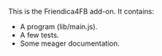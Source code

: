 This is the Friendica4FB add-on.  It contains:

* A program (lib/main.js).
* A few tests.
* Some meager documentation.
